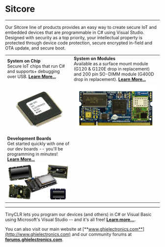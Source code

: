 # Sitcore
---
Our Sitcore line of products provides an easy way to create secure IoT and embedded devices that are programmable in C# using Visual Studio. Designed with security as a top priority, your intellectual property is protected through device code protection, secure encrypted in-field and OTA update, and secure boot.

|  |  |
|---|---|
| **System on Chip** </br> Secure IoT chips that run C# and supports+ debugging over USB. [**Learn More...**](ucm/intro.md) | **System on Modules** </br> Available as a surface mount module (G120 & G120E drop in replacement) and 200 pin SO-DIMM module (G400D drop in replacement). [**Learn More...**](scm/intro.md) |
| [![UC5550](images/g80.jpg)](ucm/intro.md) | [![G400S](images/uc5550.jpg)](scm/intro.md) |
| **Development Boards** </br> Get started quickly with one of our dev boards -- you'll be programming in minutes! [**Learn More...**](fez/intro.md)| |
| [![FEZ](images/development-options.jpg)](fez/intro.md) | |
 
***

TinyCLR lets you program our devices (and others) in C# or Visual Basic using Microsoft's Visual Studio -- and it's all free!  [**Learn more...**](../../software/tinyclr/intro.md).

You can also visit our main website at [**www.ghielectronics.com**](http://www.ghielectronics.com) and our community forums at [**forums.ghielectronics.com**](https://forums.ghielectronics.com/).